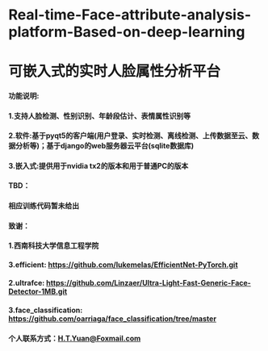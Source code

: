 # Real-time-Face-attribute-analysis-platform-Based-on-deep-learning
# 可嵌入式的实时人脸属性分析平台

#### 功能说明:
####         1.支持人脸检测、性别识别、年龄段估计、表情属性识别等
####         2.软件:基于pyqt5的客户端(用户登录、实时检测、离线检测、上传数据至云、数据分析等)；基于django的web服务器云平台(sqlite数据库)
####         3.嵌入式:提供用于nvidia tx2的版本和用于普通PC的版本

#### TBD：
####        相应训练代码暂未给出

#### 致谢：
####     1.西南科技大学信息工程学院
####     3.efficient:    https://github.com/lukemelas/EfficientNet-PyTorch.git
####     2.ultrafce:     https://github.com/Linzaer/Ultra-Light-Fast-Generic-Face-Detector-1MB.git
####     3.face_classification:    https://github.com/oarriaga/face_classification/tree/master

#### 个人联系方式：H.T.Yuan@Foxmail.com
